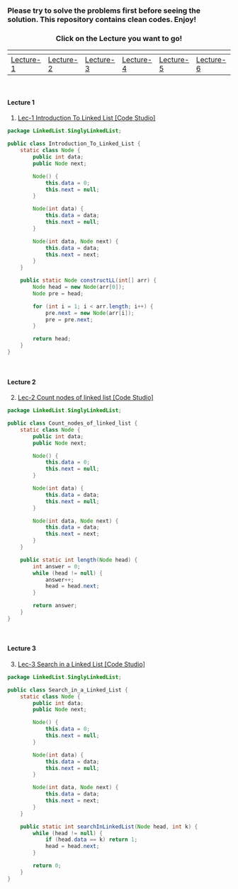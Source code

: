 ### Please try to solve the problems first before seeing the solution. This repository contains clean codes. Enjoy!

<div align="center" id="top">
	<h3>Click on the Lecture you want to go!</h3>
   <table>
      <thead>
         <tr>
            <th align="left"></th>
            <th align="left"></th>
            <th align="left"></th>
            <th align="left"></th>
            <th align="left"></th>
            <th align="left"></th>
            <th align="left"></th>
            <th align="left"></th>
         </tr>
      </thead>
      <tbody>
         <tr>
            <td align="left"><a href="#1">Lecture-1</a></td>
            <td align="left"><a href="#2">Lecture-2</a></td>
            <td align="left"><a href="#3">Lecture-3</a></td>
            <td align="left"><a href="#4">Lecture-4</a></td>
            <td align="left"><a href="#5">Lecture-5</a></td>
            <td align="left"><a href="#6">Lecture-6</a></td>
            <td align="left"><a href="#7">Lecture-7</a></td>
            <td align="left"><a href="#8">Lecture-8</a></td>
         </tr>
      </tbody>
   </table>
</div>

<br>

<h4 id="1">Lecture 1</h4>

1. [Lec-1  Introduction To Linked List [Code Studio]](https://www.codingninjas.com/studio/problems/introduction-to-linked-list_8144737)

```java
package LinkedList.SinglyLinkedList;

public class Introduction_To_Linked_List {
    static class Node {
        public int data;
        public Node next;

        Node() {
            this.data = 0;
            this.next = null;
        }

        Node(int data) {
            this.data = data;
            this.next = null;
        }

        Node(int data, Node next) {
            this.data = data;
            this.next = next;
        }
    }

    public static Node constructLL(int[] arr) {
        Node head = new Node(arr[0]);
        Node pre = head;

        for (int i = 1; i < arr.length; i++) {
            pre.next = new Node(arr[i]);
            pre = pre.next;
        }

        return head;
    }
}
```

<br>

<h4 id="2">Lecture 2</h4>

2. [Lec-2  Count nodes of linked list [Code Studio]](https://www.codingninjas.com/studio/problems/count-nodes-of-linked-list_5884)

```java
package LinkedList.SinglyLinkedList;

public class Count_nodes_of_linked_list {
    static class Node {
        public int data;
        public Node next;

        Node() {
            this.data = 0;
            this.next = null;
        }

        Node(int data) {
            this.data = data;
            this.next = null;
        }

        Node(int data, Node next) {
            this.data = data;
            this.next = next;
        }
    }

    public static int length(Node head) {
        int answer = 0;
        while (head != null) {
            answer++;
            head = head.next;
        }

        return answer;
    }
}
```

<br>

<h4 id="3">Lecture 3</h4>

3. [Lec-3  Search in a Linked List [Code Studio]](https://www.codingninjas.com/studio/problems/search-in-a-linked-list_975381)

```java
package LinkedList.SinglyLinkedList;

public class Search_in_a_Linked_List {
    static class Node {
        public int data;
        public Node next;

        Node() {
            this.data = 0;
            this.next = null;
        }

        Node(int data) {
            this.data = data;
            this.next = null;
        }

        Node(int data, Node next) {
            this.data = data;
            this.next = next;
        }
    }

    public static int searchInLinkedList(Node head, int k) {
        while (head != null) {
            if (head.data == k) return 1;
            head = head.next;
        }

        return 0;
    }
}
```

<br>